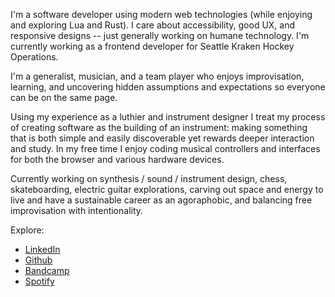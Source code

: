I'm a software developer using modern web
technologies (while enjoying and exploring Lua and Rust).
I care about accessibility, good UX, and
responsive designs -- just generally working on humane technology.
I'm currently working as a frontend developer for Seattle Kraken Hockey Operations.

I'm a generalist, musician, and a team player who enjoys
improvisation, learning, and uncovering hidden assumptions and
expectations so everyone can be on the same page.

Using my experience as a luthier and instrument designer I treat my
process of creating software as the building of an instrument: making
something that is both simple and easily discoverable yet rewards deeper
interaction and study. In my free time I enjoy coding musical controllers
and interfaces for both the browser and various hardware devices.

Currently working on synthesis / sound / instrument design, chess, skateboarding,
electric guitar explorations, carving out space and energy to live and have a sustainable
career as an agoraphobic, and balancing free improvisation with intentionality.

Explore:

-   [LinkedIn](https://www.linkedin.com/in/timothy-g-taylor)
-   [Github](https://github.com/timothy-taylor)
-   [Bandcamp](https://tgtmusic.bandcamp.com/)
-   [Spotify](https://open.spotify.com/artist/5pJDAJfpQWFQJVOB16Gx70?si=XUQiPH22QduDUyMmuIjV6g)
